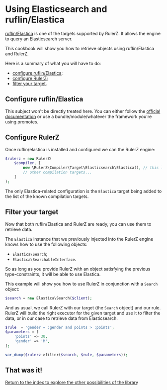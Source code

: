 Using Elasticsearch and ruflin/Elastica
=======================================

[ruflin/Elastica](https://github.com/ruflin/Elastica) is one of the
targets supported by RulerZ. It allows the engine to query an Elasticsearch
server.

This cookbook will show you how to retrieve objects using ruflin/Elastica and
RulerZ.

Here is a summary of what you will have to do:

 * [configure ruflin/Elastica](#configure-ruflin-elastica);
 * [configure RulerZ](#configure-rulerz);
 * [filter your target](#filter-your-target).

## Configure ruflin/Elastica

This subject won't be directly treated here. You can either follow the [official
documentation](http://elastica.io/getting-started/installation.html)
or use a bundle/module/whatever the framework you're using promotes.

## Configure RulerZ

Once ruflin/elastica is installed and configured we can the RulerZ engine:

```php
$rulerz = new RulerZ(
    $compiler, [
        new \RulerZ\Compiler\Target\Elasticsearch\Elastica(), // this line is Elastica-specific
        // other compilation targets...
    ]
);
```

The only Elastica-related configuration is the `Elastica` target being added to
the list of the known compilation targets.

## Filter your target

Now that both ruflin/Elastica and RulerZ are ready, you can use them to retrieve
data.

The `Elastica` instance that we previously injected into the RulerZ engine knows
how to use the following objects:

* `Elastica\Search`;
* `Elastica\SearchableInterface`.

So as long as you provide RulerZ with an object satisfying the previous
type-constraints, it will be able to use Elastica.

This example will show you how to use RulerZ in conjunction with a `Search`
object:

```php
$search = new Elastica\Search($client);
```

And as usual, we call RulerZ with our target (the `Search` object) and our
rule.
RulerZ will build the right executor for the given target and use it to filter
the data, or in our case to retrieve data from Elasticsearch.

```php
$rule  = 'gender = :gender and points > :points';
$parameters = [
    'points' => 30,
    'gender' => 'M',
];

var_dump($rulerz->filter($search, $rule, $parameters));
```

## That was it!

[Return to the index to explore the other possibilities of the library](../index.md)
